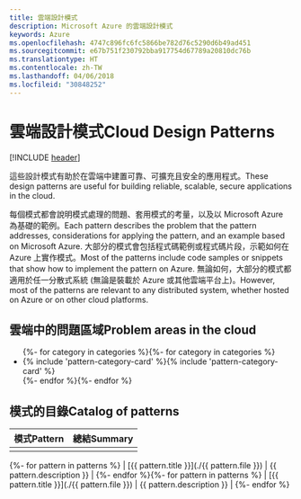 ```yaml
---
title: 雲端設計模式
description: Microsoft Azure 的雲端設計模式
keywords: Azure
ms.openlocfilehash: 4747c896fc6fc5866be782d76c5290d6b49ad451
ms.sourcegitcommit: e67b751f230792bba917754d67789a20810dc76b
ms.translationtype: HT
ms.contentlocale: zh-TW
ms.lasthandoff: 04/06/2018
ms.locfileid: "30848252"
---
```

# <a name="cloud-design-patterns"></a><span data-ttu-id="ba9bf-104">雲端設計模式</span><span class="sxs-lookup"><span data-stu-id="ba9bf-104">Cloud Design Patterns</span></span>

[!INCLUDE [header](../../_includes/header.md)]

<span data-ttu-id="ba9bf-105">這些設計模式有助於在雲端中建置可靠、可擴充且安全的應用程式。</span><span class="sxs-lookup"><span data-stu-id="ba9bf-105">These design patterns are useful for building reliable, scalable, secure applications in the cloud.</span></span>

<span data-ttu-id="ba9bf-106">每個模式都會說明模式處理的問題、套用模式的考量，以及以 Microsoft Azure 為基礎的範例。</span><span class="sxs-lookup"><span data-stu-id="ba9bf-106">Each pattern describes the problem that the pattern addresses, considerations for applying the pattern, and an example based on Microsoft Azure.</span></span> <span data-ttu-id="ba9bf-107">大部分的模式會包括程式碼範例或程式碼片段，示範如何在 Azure 上實作模式。</span><span class="sxs-lookup"><span data-stu-id="ba9bf-107">Most of the patterns include code samples or snippets that show how to implement the pattern on Azure.</span></span> <span data-ttu-id="ba9bf-108">無論如何，大部分的模式都適用於任一分散式系統 (無論是裝載於 Azure 或其他雲端平台上)。</span><span class="sxs-lookup"><span data-stu-id="ba9bf-108">However, most of the patterns are relevant to any distributed system, whether hosted on Azure or on other cloud platforms.</span></span>

## <a name="problem-areas-in-the-cloud"></a><span data-ttu-id="ba9bf-109">雲端中的問題區域</span><span class="sxs-lookup"><span data-stu-id="ba9bf-109">Problem areas in the cloud</span></span>

<ul id="categories" class="panel">
<span data-ttu-id="ba9bf-110">{%- for category in categories %}</span><span class="sxs-lookup"><span data-stu-id="ba9bf-110">{%- for category in categories %}</span></span>
    <li>
    <span data-ttu-id="ba9bf-111">{% include 'pattern-category-card' %}</span><span class="sxs-lookup"><span data-stu-id="ba9bf-111">{% include 'pattern-category-card' %}</span></span>
    </li>
<span data-ttu-id="ba9bf-112">{%- endfor %}</span><span class="sxs-lookup"><span data-stu-id="ba9bf-112">{%- endfor %}</span></span>
</ul>

## <a name="catalog-of-patterns"></a><span data-ttu-id="ba9bf-113">模式的目錄</span><span class="sxs-lookup"><span data-stu-id="ba9bf-113">Catalog of patterns</span></span>

| <span data-ttu-id="ba9bf-114">模式</span><span class="sxs-lookup"><span data-stu-id="ba9bf-114">Pattern</span></span> | <span data-ttu-id="ba9bf-115">總結</span><span class="sxs-lookup"><span data-stu-id="ba9bf-115">Summary</span></span> |
|---------|---------|
|         |         |

<span data-ttu-id="ba9bf-116">{%- for pattern in patterns %} | [{{ pattern.title }}](./{{ pattern.file }}) | {{ pattern.description }} | {%- endfor %}</span><span class="sxs-lookup"><span data-stu-id="ba9bf-116">{%- for pattern in patterns %} | [{{ pattern.title }}](./{{ pattern.file }}) | {{ pattern.description }} | {%- endfor %}</span></span>
